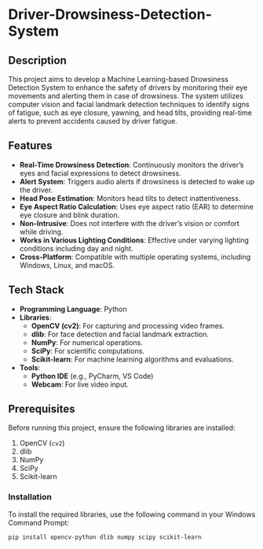 # Driver-Drowsiness-Detection-System
## Description

This project aims to develop a Machine Learning-based Drowsiness Detection System to enhance the safety of drivers by monitoring their eye movements and alerting them in case of drowsiness. The system utilizes computer vision and facial landmark detection techniques to identify signs of fatigue, such as eye closure, yawning, and head tilts, providing real-time alerts to prevent accidents caused by driver fatigue.

## Features

- **Real-Time Drowsiness Detection**: Continuously monitors the driver’s eyes and facial expressions to detect drowsiness.
- **Alert System**: Triggers audio alerts if drowsiness is detected to wake up the driver.
- **Head Pose Estimation**: Monitors head tilts to detect inattentiveness.
- **Eye Aspect Ratio Calculation**: Uses eye aspect ratio (EAR) to determine eye closure and blink duration.
- **Non-Intrusive**: Does not interfere with the driver’s vision or comfort while driving.
- **Works in Various Lighting Conditions**: Effective under varying lighting conditions including day and night.
- **Cross-Platform**: Compatible with multiple operating systems, including Windows, Linux, and macOS.

## Tech Stack

- **Programming Language**: Python
- **Libraries**:
  - **OpenCV (cv2)**: For capturing and processing video frames.
  - **dlib**: For face detection and facial landmark extraction.
  - **NumPy**: For numerical operations.
  - **SciPy**: For scientific computations.
  - **Scikit-learn**: For machine learning algorithms and evaluations.
- **Tools**:
  - **Python IDE** (e.g., PyCharm, VS Code)
  - **Webcam**: For live video input.

## Prerequisites

Before running this project, ensure the following libraries are installed:

1. OpenCV (`cv2`)
2. dlib
3. NumPy
4. SciPy
5. Scikit-learn

### Installation

To install the required libraries, use the following command in your Windows Command Prompt:

```bash
pip install opencv-python dlib numpy scipy scikit-learn
